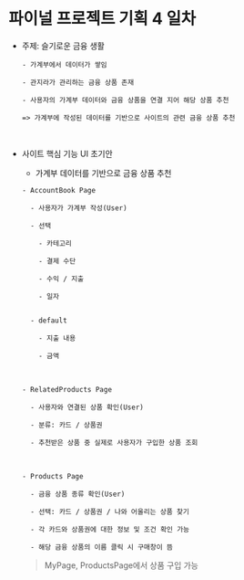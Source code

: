 # 파이널 프로젝트 기획 4 일차

- 주제: 슬기로운 금융 생활

  ```
  - 가계부에서 데이터가 쌓임

  - 관지라가 관리하는 금융 상품 존재

  - 사용자의 가계부 데이터와 금융 상품을 연결 지어 해당 상품 추천

  => 가계부에 작성된 데이터를 기반으로 사이트의 관련 금융 상품 추천
  ```

<br />

- 사이트 핵심 기능 UI 초기안

  - 가계부 데이터를 기반으로 금융 상품 추천

  ```
  - AccountBook Page

    - 사용자가 가계부 작성(User)

    - 선택

      - 카테고리

      - 결제 수단

      - 수익 / 지출

      - 일자


    - default

      - 지출 내용

      - 금액
  ```

  <br />

  ```
  - RelatedProducts Page

    - 사용자와 연결된 상품 확인(User)

    - 분류: 카드 / 상품권

    - 추천받은 상품 중 실제로 사용자가 구입한 상품 조회
  ```

  <br />

  ```
  - Products Page

    - 금융 상품 종류 확인(User)

    - 선택: 카드 / 상품권 / 나와 어울리는 상품 찾기

    - 각 카드와 상품권에 대한 정보 및 조건 확인 가능

    - 해당 금융 상품의 이름 클릭 시 구매창이 뜸
  ```

  > MyPage, ProductsPage에서 상품 구입 가능
